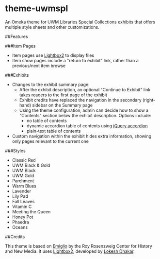 theme-uwmspl
============

An Omeka theme for UWM Libraries Special Collections exhibits that offers multiple style sheets and other customizations.

##Features

###Item Pages
* Item pages use [Lightbox2](http://lokeshdhakar.com/projects/lightbox2/) to display files
* Item show pages include a "return to exhibit" link, rather than a previous/next item browse

###Exhibits
* Changes to the exhibit summary page:
  * After the exhibit description, an optional "Continue to Exhibit" link takes readers to the first page of the exhibit 
  * Exhibit credits have replaced the navigation in the secondary (right-hand) sidebar on the Summary page
  * Using the theme configuration, admin can decide how to show a "Contents" section below the exhibit description. Options include:
    * no table of contents
    * dynamic accordion table of contents using [jQuery accordion](http://jqueryui.com/accordion/)
    * plain-text table of contents
* Custom navigation within the exhibit hides extra information, showing only pages relevant to the current one

###Styles
- Classic Red
- UWM Black & Gold
- UWM Black
- UWM Gold
- Parchment
- Warm Blues
- Lavender
- Lily Pad
- Fall Leaves
- Vitamin C
- Meeting the Queen
- Honey Pot
- Phaedra
- Oceans

##Credits

This theme is based on [Emiglio](https://github.com/omeka/theme-emiglio) by the Roy Rosenzweig Center for History and New Media. It uses [Lightbox2](http://lokeshdhakar.com/projects/lightbox2/), developed by [Lokesh Dhakar](http://lokeshdhakar.com/).
